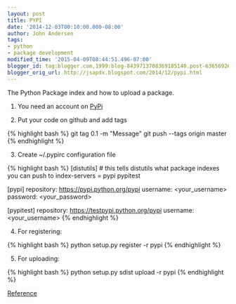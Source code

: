 ```yaml
---
layout: post
title: PYPI
date: '2014-12-03T00:10:00.000-08:00'
author: John Andersen
tags:
- python
- package development
modified_time: '2015-04-09T08:44:51.496-07:00'
blogger_id: tag:blogger.com,1999:blog-8439713708369185140.post-6365692619383816047
blogger_orig_url: http://jsapdx.blogspot.com/2014/12/pypi.html
---
```


The Python Package index and how to upload a package.

1. You need an account on [PyPi][pypi-url]

2. Put your code on github and add tags

{% highlight bash %}
git tag 0.1 -m "Message"
git push --tags origin master
{% endhighlight %}

3. Create ~/.pypirc configuration file

{% highlight bash %}
[distutils] # this tells distutils what package indexes you can push to
index-servers =
    pypi
    pypitest

[pypi]
repository: https://pypi.python.org/pypi
username: <your_username>
password: <your_password>

[pypitest]
repository: https://testpypi.python.org/pypi
username: <your_username>
{% endhighlight %}

4. For registering:

{% highlight bash %}
python setup.py register -r pypi
{% endhighlight %}

5. For uploading:

{% highlight bash %}
python setup.py sdist upload -r pypi
{% endhighlight %}

[Reference][reference-url]

[pypi-url]: https://pypi.python.org/pypi
[reference-url]: http://peterdowns.com/posts/first-time-with-pypi.html
